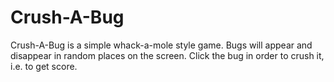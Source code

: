 # Crush-A-Bug

Crush-A-Bug is a simple whack-a-mole style game. Bugs will appear and disappear in random places on the screen. Click the bug in order to crush it, i.e. to get score.
